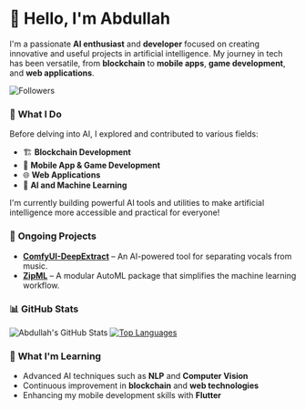 # 👋 Hello, I'm Abdullah

I'm a passionate **AI enthusiast** and **developer** focused on creating innovative and useful projects in artificial intelligence. My journey in tech has been versatile, from **blockchain** to **mobile apps**, **game development**, and **web applications**.

![Followers](https://img.shields.io/github/followers/abdozmantar?style=social)

### 🔭 **What I Do**

Before delving into AI, I explored and contributed to various fields:

- 🏗 **Blockchain Development**
- 📱 **Mobile App & Game Development**
- 🌐 **Web Applications**
- 🤖 **AI and Machine Learning**

I'm currently building powerful AI tools and utilities to make artificial intelligence more accessible and practical for everyone!

### 🚀 **Ongoing Projects**

- [**ComfyUI-DeepExtract**](https://github.com/abdozmantar/ComfyUI-DeepExtract) – An AI-powered tool for separating vocals from music.
- [**ZipML**](https://github.com/abdozmantar/zipml) – A modular AutoML package that simplifies the machine learning workflow.

### 📊 **GitHub Stats**

![Abdullah's GitHub Stats](https://github-readme-stats.vercel.app/api?username=abdozmantar&show_icons=true&theme=radical)
[![Top Languages](https://github-readme-stats.vercel.app/api/top-langs/?username=abdozmantar&layout=compact&theme=radical)](https://github.com/anuraghazra/github-readme-stats)

### 🌱 **What I'm Learning**

- Advanced AI techniques such as **NLP** and **Computer Vision**
- Continuous improvement in **blockchain** and **web technologies**
- Enhancing my mobile development skills with **Flutter**
